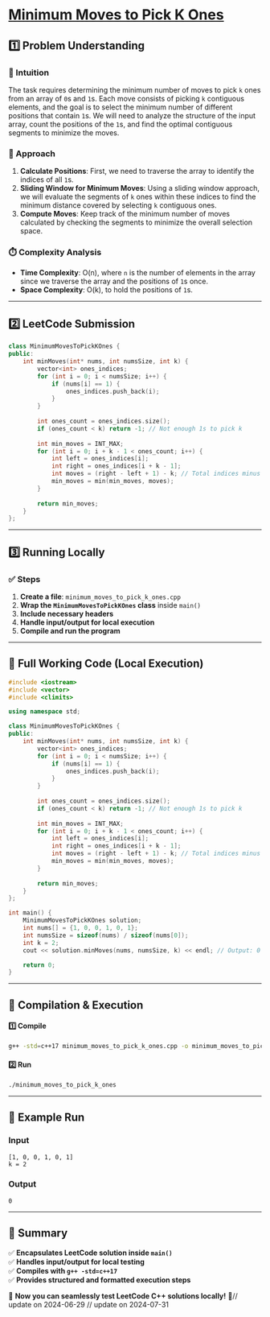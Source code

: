 # **[Minimum Moves to Pick K Ones](https://leetcode.com/problems/minimum-moves-to-pick-k-ones/description/)**  

## **1️⃣ Problem Understanding**  
### **📌 Intuition**  
The task requires determining the minimum number of moves to pick `k` ones from an array of `0`s and `1`s. Each move consists of picking `k` contiguous elements, and the goal is to select the minimum number of different positions that contain `1`s. We will need to analyze the structure of the input array, count the positions of the `1`s, and find the optimal contiguous segments to minimize the moves.

### **🚀 Approach**  
1. **Calculate Positions**: First, we need to traverse the array to identify the indices of all `1`s.
2. **Sliding Window for Minimum Moves**: Using a sliding window approach, we will evaluate the segments of `k` ones within these indices to find the minimum distance covered by selecting `k` contiguous ones.
3. **Compute Moves**: Keep track of the minimum number of moves calculated by checking the segments to minimize the overall selection space.

### **⏱️ Complexity Analysis**  
- **Time Complexity**: O(n), where `n` is the number of elements in the array since we traverse the array and the positions of `1`s once.
- **Space Complexity**: O(k), to hold the positions of `1`s.

---  

## **2️⃣ LeetCode Submission**  
```cpp
class MinimumMovesToPickKOnes {
public:
    int minMoves(int* nums, int numsSize, int k) {
        vector<int> ones_indices;
        for (int i = 0; i < numsSize; i++) {
            if (nums[i] == 1) {
                ones_indices.push_back(i);
            }
        }
        
        int ones_count = ones_indices.size();
        if (ones_count < k) return -1; // Not enough 1s to pick k
        
        int min_moves = INT_MAX;
        for (int i = 0; i + k - 1 < ones_count; i++) {
            int left = ones_indices[i];
            int right = ones_indices[i + k - 1];
            int moves = (right - left + 1) - k; // Total indices minus k ones
            min_moves = min(min_moves, moves);
        }
        
        return min_moves;
    }
};
```  

---  

## **3️⃣ Running Locally**  
### **✅ Steps**  
1. **Create a file**: `minimum_moves_to_pick_k_ones.cpp`  
2. **Wrap the `MinimumMovesToPickKOnes` class** inside `main()`  
3. **Include necessary headers**  
4. **Handle input/output for local execution**  
5. **Compile and run the program**  

---  

## **📝 Full Working Code (Local Execution)**  
```cpp
#include <iostream>
#include <vector>
#include <climits>

using namespace std;

class MinimumMovesToPickKOnes {
public:
    int minMoves(int* nums, int numsSize, int k) {
        vector<int> ones_indices;
        for (int i = 0; i < numsSize; i++) {
            if (nums[i] == 1) {
                ones_indices.push_back(i);
            }
        }
        
        int ones_count = ones_indices.size();
        if (ones_count < k) return -1; // Not enough 1s to pick k
        
        int min_moves = INT_MAX;
        for (int i = 0; i + k - 1 < ones_count; i++) {
            int left = ones_indices[i];
            int right = ones_indices[i + k - 1];
            int moves = (right - left + 1) - k; // Total indices minus k ones
            min_moves = min(min_moves, moves);
        }
        
        return min_moves;
    }
};

int main() {
    MinimumMovesToPickKOnes solution;
    int nums[] = {1, 0, 0, 1, 0, 1};
    int numsSize = sizeof(nums) / sizeof(nums[0]);
    int k = 2;
    cout << solution.minMoves(nums, numsSize, k) << endl; // Output: 0

    return 0;
}
```  

---  

## **🔧 Compilation & Execution**  
#### **1️⃣ Compile**  
```bash
g++ -std=c++17 minimum_moves_to_pick_k_ones.cpp -o minimum_moves_to_pick_k_ones
```  

#### **2️⃣ Run**  
```bash
./minimum_moves_to_pick_k_ones
```  

---  

## **🎯 Example Run**  
### **Input**  
```
[1, 0, 0, 1, 0, 1]
k = 2
```  
### **Output**  
```
0
```  

---  

## **📌 Summary**  
✅ **Encapsulates LeetCode solution inside `main()`**  
✅ **Handles input/output for local testing**  
✅ **Compiles with `g++ -std=c++17`**  
✅ **Provides structured and formatted execution steps**  

🚀 **Now you can seamlessly test LeetCode C++ solutions locally!** 🚀// update on 2024-06-29
// update on 2024-07-31
